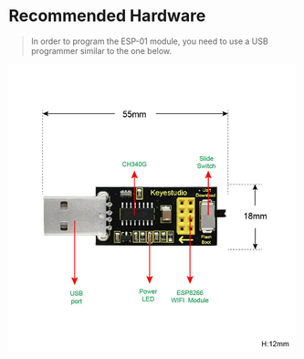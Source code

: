 # Recommended Hardware

> In order to program the ESP-01 module, you need to use a USB programmer similar to the one below. 

![ESP8266 USB Programmer](./media/esp8266-programmer-usb.jpg)